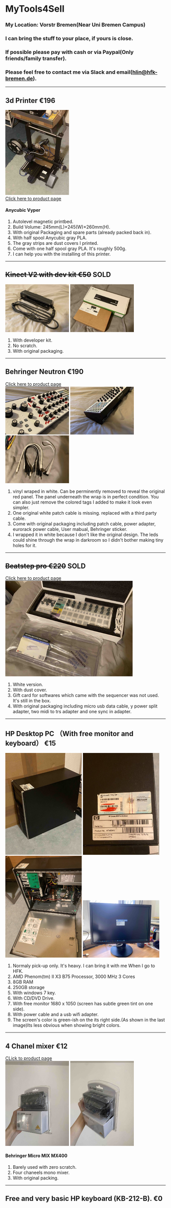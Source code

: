 # MyTools4Sell
### My Location: Vorstr Bremen(Near Uni Bremen Campus)
### I can bring the stuff to your place, if yours is close.
### If possible please pay with cash or via Paypal(Only friends/family transfer).
### Please feel free to contact me via Slack and email(hlin@hfk-bremen.de).
---
## 3d Printer €196
<div>
    <img src="ToolsImages/Printer_a.jpeg"  class="toolImage_a" id="printer_a" width="200">
</div>
<div><a href="https://de.anycubic.com/products/anycubic-vyper?ads&gclid=Cj0KCQjw2cWgBhDYARIsALggUhrQc5Zl_Rdcx68pJOr5C_akuLaQhMQJPNeA29U-TuWhjNMlgUjMjmsaAl9cEALw_wcB">Click here to product page</a></div>

#### Anycubic Vyper
1. Autolevel magnetic printbed.
2. Build Volume: 245mm(L)×245(W)×260mm(H).
3. With original Packaging and spare parts (already packed back in).
4. With half spool Anycubic gray PLA.
5. The gray strips are dust covers I printed.
6. Come with one half spool gray PLA. It's roughly 500g.
7. I can help you with the installing of this printer.
---

## ~~Kinect V2 with dev kit €50~~ SOLD
<div>
    <img src="ToolsImages/KinectV2_a.jpeg"  class="toolImage_a" width="200" >
    <img src="ToolsImages/Kinect_boxes.jpeg"  class="toolImage_a" width="200" >
</div>

1. With developer kit.
2. No scratch.
3. With original packaging.
---

## Behringer Neutron €190
<div><a href="https://www.behringer.com/product.html?modelCode=P0CM5">Click here to product page</a></div>
<div>
    <img src="ToolsImages/Neutron_front.jpeg" width="200" alt="neutron_front">
    <img src="ToolsImages/Neutron_side.jpeg" width="200" alt="neutron_side">
    <img src="ToolsImages/Cables_a.jpeg" width="200" alt="cables">
</div>

1. vinyl wraped in white. Can be perminently removed to reveal the original red panel. The panel underneath the wrap is in perfect condition. You can also just remove the colored tags I added to make it look even simpler.
2. One original white patch cable is missing. replaced with a third party cable.
3. Come with original packaging including patch cable, power adapter, eurorack power cable, User mabual, Behringer sticker.
4. I wrapped it in white because I don't like the original design. The leds could shine through the wrap in darkroom so I didn't bother making tiny holes for it.
---

## ~~Beatstep pro €220~~ SOLD
<div>
<a href="https://www.arturia.com/products/hybrid-synths/beatstep-pro/overview">Click here to product page</a></div>
<div>
    <img src="ToolsImages/BeatstepPro_a.jpeg" width="400" alt="BSP">
</div>

1. White version.
2. With dust cover.
3. Gift card for softwares which came with the sequencer was not used. It's still in the box.
4. With original packaging including micro usb data cable, y power split adapter, two midi to trs adapter and one sync in adapter.
---


## HP Desktop PC （With free monitor and keyboard） €15
<div>
    <img src="ToolsImages/Computer_a.jpeg" width="240" alt="pc_a">
    <img src="ToolsImages/HPCompaq_tags.jpg" width="240" alt="pc_b">
    <img src="ToolsImages/HPCompaq_inside.jpg" width="240" alt="pc_b">
    <img src="ToolsImages/MonitorFront.jpeg" width="240" alt="pc_b">
</div>

1. Normaly pick-up only. It's heavy. I can bring it with me When I go to HFK.
2. AMD Phenom(tm) II X3 B75 Processor, 3000 MHz 3 Cores
3. 8GB RAM
4. 250GB storage
5. With windows 7 key.
6. With CD/DVD Drive.
7. With free monitor 1680 x 1050 (screen has subtle green tint on one side).
8. With power cable and a usb wifi adapter.
9. The screen's color is green-ish on the its right side.(As shown in the last image)Its less obvious when showing bright colors.
--- 

## 4 Chanel mixer €12
<div><a href="https://www.thomann.de/gb/behringer_micromix_mx400.htm">CLick to product page</a></div>
<div>
    <img src="ToolsImages/4ChannelMixer_a.jpeg" width="200" alt="mixer_a">
    <img src="ToolsImages/4ChannelMixer_b.jpeg" width="200" alt="mixer_b">
</div>

#### Behringer Micro MIX MX400
1. Barely used with zero scratch. 
2. Four chaneels mono mixer.
3. With original packing. 
---

[image width]: 200

<script src="mardownJS.js"></script>

## Free and very basic HP keyboard (KB-212-B). €0